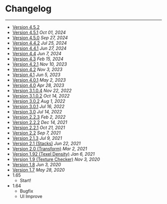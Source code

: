# Changelog
---
- [Version 4.5.2](changelg/release_note_4.5.2.md)
- [Version 4.5.1](changelg/release_note_4.5.1.md) *Oct 01, 2024*
- [Version 4.5.0](changelg/release_note_4.5.0.md) *Sep 27, 2024*
- [Version 4.4.2](changelg/release_note_4.4.1.md) *Jul 25, 2024*
- [Version 4.4.1](changelg/release_note_4.4.1.md) *Jun 27, 2024*
- [Version 4.4](changelg/release_note_4.4.0.md) *Jun 7, 2024*
- [Version 4.3](changelg/release_note_4.3.md) *Feb 15, 2024*
- [Version 4.2.1](changelg/release_note_4.2.1.md) *Nov 10, 2023*
- [Version 4.2](changelg/release_note_4.2.md) *Nov 3, 2023*
- [Version 4.1](changelg/release_note_4.1.md) *Jun 5, 2023*
- [Version 4.0.1](changelg/release_note_4.0.1.md) *May 2, 2023*
- [Version 4.0](changelg/release_note_4.0.md) *Apr 28, 2023*
- [Version 3.1.0.4](changelg/release_note_3.1.1.0.md) *Nov 22, 2022*
- [Version 3.1.0.2](changelg/release_note_3.1.0.2.md) *Oct 14, 2022*
- [Version 3.0.2](changelg/release_note_3.0.2.md) *Aug 1, 2022*
- [Version 3.0.1](changelg/release_note_3.0.1.md) *Jul 16, 2022*
- [Version 3.0](changelg/release_note_3.0.md) *Jul 14, 2022*
- [Version 2.2.3](changelg/release_note_2.2.3.md) *Feb 2, 2022*
- [Version 2.2.2](changelg/release_note_2.2.2.md) *Dec 14, 2021*
- [Version 2.2.1](changelg/release_note_2.2.1.md) *Oct 21, 2021*
- [Version 2.2](changelg/release_note_2.2.md) *Sep 7, 2021*
- [Version 2.1.3](changelg/release_note_2.1.3.md) *Jul 9, 2021*
- [Version 2.1 (Stacks)](changelg/release_note_2.1.md) *Jun 22, 2021*
- [Version 2.0 (Transform)](changelg/release_note_2.0.md) *Mar 2, 2021*
- [Version 1.92 (Texel Density)](changelg/release_note_1.92.md) *Jan 6, 2021*
- [Version 1.9 (Texture Checker)](changelg/release_note_1.9.md) *Nov 3, 2020*
- [Version 1.8](changelg/release_note_1.8.md) *Jun 3, 2020*
- [Version 1.7](changelg/release_note_1.7.md) *May 28, 2020*
- 1.65
    - Start!
- 1.64
    - Bugfix
    - UI Improve